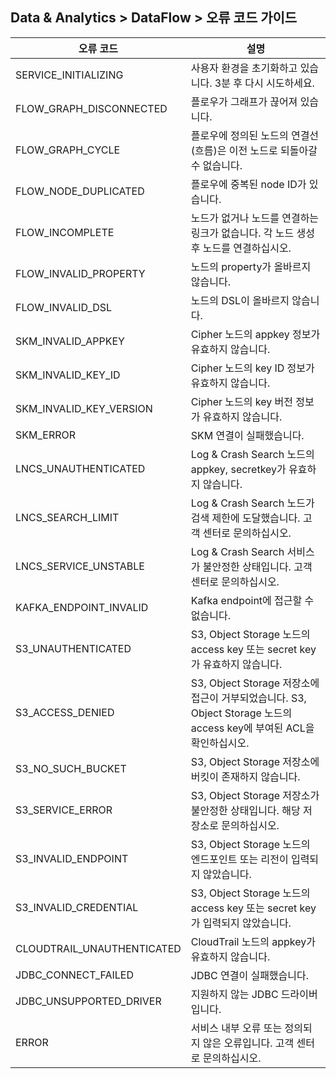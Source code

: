 ## Data & Analytics > DataFlow > 오류 코드 가이드

| 오류 코드                      | 설명                                                                                       |
|----------------------------|------------------------------------------------------------------------------------------|
| SERVICE_INITIALIZING       | 사용자 환경을 초기화하고 있습니다. 3분 후 다시 시도하세요.                                                       |  
| FLOW_GRAPH_DISCONNECTED    | 플로우가 그래프가 끊어져 있습니다.                                                                      |  
| FLOW_GRAPH_CYCLE           | 플로우에 정의된 노드의 연결선(흐름)은 이전 노드로 되돌아갈 수 없습니다.                                                |
| FLOW_NODE_DUPLICATED       | 플로우에 중복된 node ID가 있습니다.                                                                  |
| FLOW_INCOMPLETE            | 노드가 없거나 노드를 연결하는 링크가 없습니다. 각 노드 생성 후 노드를 연결하십시오.                                         |
| FLOW_INVALID_PROPERTY      | 노드의 property가 올바르지 않습니다.                                                                 | 
| FLOW_INVALID_DSL           | 노드의 DSL이 올바르지 않습니다.                                                                      | 
| SKM_INVALID_APPKEY         | Cipher 노드의 appkey 정보가 유효하지 않습니다.                                                         |
| SKM_INVALID_KEY_ID         | Cipher 노드의 key ID 정보가 유효하지 않습니다.                                                         |
| SKM_INVALID_KEY_VERSION    | Cipher 노드의 key 버전 정보가 유효하지 않습니다.                                                         |
| SKM_ERROR                  | SKM 연결이 실패했습니다.                                                                          |
| LNCS_UNAUTHENTICATED       | Log & Crash Search 노드의 appkey, secretkey가 유효하지 않습니다.                                     |
| LNCS_SEARCH_LIMIT          | Log & Crash Search 노드가 검색 제한에 도달했습니다.    고객 센터로 문의하십시오.                                  |
| LNCS_SERVICE_UNSTABLE      | Log & Crash Search 서비스가 불안정한 상태입니다.   고객 센터로 문의하십시오.                                     |
| KAFKA_ENDPOINT_INVALID     | Kafka endpoint에 접근할 수 없습니다.                                                              |
| S3_UNAUTHENTICATED         | S3, Object Storage 노드의 access key 또는 secret key가 유효하지 않습니다.                              |
| S3_ACCESS_DENIED           | S3, Object Storage 저장소에 접근이 거부되었습니다. S3, Object Storage 노드의 access key에 부여된 ACL을 확인하십시오. |
| S3_NO_SUCH_BUCKET          | S3, Object Storage 저장소에 버킷이 존재하지 않습니다.                                                   |
| S3_SERVICE_ERROR           | S3, Object Storage 저장소가 불안정한 상태입니다. 해당 저장소로 문의하십시오.                                      |
| S3_INVALID_ENDPOINT        | S3, Object Storage 노드의 엔드포인트 또는 리전이 입력되지 않았습니다.                                          |
| S3_INVALID_CREDENTIAL      | S3, Object Storage 노드의 access key 또는 secret key가 입력되지 않았습니다.                             |
| CLOUDTRAIL_UNAUTHENTICATED | CloudTrail 노드의 appkey가 유효하지 않습니다.                                                        |
| JDBC_CONNECT_FAILED        | JDBC 연결이 실패했습니다.                                                                         |
| JDBC_UNSUPPORTED_DRIVER    | 지원하지 않는 JDBC 드라이버입니다.                                                                    |
| ERROR                      | 서비스 내부 오류 또는 정의되지 않은 오류입니다. 고객 센터로 문의하십시오.                                               |
